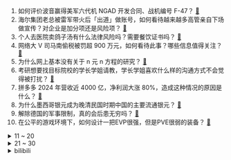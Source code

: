 1. 如何评价波音赢得美军六代机 NGAD 开发合同、战机编号 F-47？ [:link:](https://www.zhihu.com/question/15524861653)
2. 海尔集团老总被雷军带火后「出道」做账号，如何看待越来越多高管亲自下场做宣传？对企业是加分项还是风险项？ [:link:](https://www.zhihu.com/question/15495293290)
3. 个人去医院卖鸽子汤有什么法律风险吗？需要餐饮证书吗？ [:link:](https://www.zhihu.com/question/11470961888)
4. 网络大 V 司马南偷税被罚超 900 万元，如何看待此事？哪些信息值得关注？ [:link:](https://www.zhihu.com/question/15464307536)
5. 为什么网上基本没有关于 n 元 n 方程的研究？ [:link:](https://www.zhihu.com/question/14869828856)
6. 考研想要找目标院校的学长学姐请教，学长学姐喜欢什么样的沟通方式不会觉得被打扰？ [:link:](https://www.zhihu.com/question/14173040870)
7. 拼多多 2024 年营收近 4000 亿，净利润大涨 80%，造成这种情况的原因是什么？ [:link:](https://www.zhihu.com/question/15459784425)
8. 为什么墨西哥银元成为晚清民国时期中国的主要流通银元？ [:link:](https://www.zhihu.com/question/15117613510)
9. 解除德国的军事限制，真的会后患无穷吗？ [:link:](https://www.zhihu.com/question/15143853736)
10. 在公平的游戏环境下，如何设计一把EVP很强，但是PVE很弱的装备？ [:link:](https://www.zhihu.com/question/657319280)
<details>
<summary>11 ~ 20</summary>

11. 为什么仙剑奇侠传中的蜀山派要把妖怪投入锁妖塔而不是直接杀死？ [:link:](https://www.zhihu.com/question/14482703121)
12. 刘强东最新朋友圈发文称「技术算法不应该用来压榨最底层兄弟」，如何看待他的这一发声？对行业意味着什么？ [:link:](https://www.zhihu.com/question/15475073304)
13. 古代攻城，为何很少采取提前将士兵伪装成平民，提前潜入城内策应的办法呢？ [:link:](https://www.zhihu.com/question/15078690483)
14. 有专家说「二本就是以前的中专」，大学这本账该怎么算？ [:link:](https://www.zhihu.com/question/661642126)
15. 男子跨省大量举报「车窗抛物」，2.68 万奖金仅能兑现700 元，城管称其不正当牟利，如何看待此事？ [:link:](https://www.zhihu.com/question/15425122035)
16. 如何看待孙杨赛前占道热身，被官方催促「尽快离水，不要再继续训练」？ [:link:](https://www.zhihu.com/question/15352042475)
17. 如何评价《哪吒 2》延长上映至 4 月 30 日，最终票房能到多少？ [:link:](https://www.zhihu.com/question/15469206165)
18. 我追着太阳跑，跑得比它还快，这样我就见不到太阳下山了，我就永远不会老了，是真的吗? [:link:](https://www.zhihu.com/question/14350570126)
19. 问界新 M5 Ultra 正式上市，售价 22.98 万元起，它将如何搅动 20 万级 SUV 市场？ [:link:](https://www.zhihu.com/question/15393622358)
20. 为什么很少有像《卖报歌》《让我们荡起双桨》《小燕子》《春天在哪里》《一分钱》一样的儿歌出现了？ [:link:](https://www.zhihu.com/question/347331433)
</details>
<details>
<summary>21 ~ 30</summary>

21. 好奇如果让米哈游来做刀剑神域、Fate一类的IP改动作类型游戏，你们怎么看？ [:link:](https://www.zhihu.com/question/15197876474)
22. 互联网企业高管薪酬「外泄」，企业如何建立有效的敏感信息防泄漏机制？员工亲属是否应被纳入保密范围？ [:link:](https://www.zhihu.com/question/15267901487)
23. 新能源车平均降价 3 万元，B 级车起售价降至 10 万内，超八成经销商价格倒挂，对行业有哪些影响？ [:link:](https://www.zhihu.com/question/15390619471)
24. 为什么有人说“最好买80平米左右的房子”？ [:link:](https://www.zhihu.com/question/298498255)
25. 如何评价2025年3月米哈游《崩坏星穹铁道》3.1下半卡池：万敌和藿藿？ [:link:](https://www.zhihu.com/question/15343191350)
26. 如何评价鸿蒙智行推出问界 M9 支持软硬件升级宠粉计划？ [:link:](https://www.zhihu.com/question/15395993206)
27. 欧洲最大资管公司首席投资官称资本配置将从美国向欧洲和中国转移，全球投资者重新审视中国市场，如何解读？ [:link:](https://www.zhihu.com/question/15513422886)
28. 学生买房给上海教授养老，去世后教授家属要霸占房产，真实情况是怎样的？教授家属能继承房产吗？ [:link:](https://www.zhihu.com/question/15463753362)
29. 《遮天》中的叶凡在什么时候开始和同辈之间拉开显著的差距？ [:link:](https://www.zhihu.com/question/631835742)
30. 感觉排列组合难，该怎么样才能理解透彻？ [:link:](https://www.zhihu.com/question/319392739)
</details><details>
<summary>bilibili</summary>

</details>